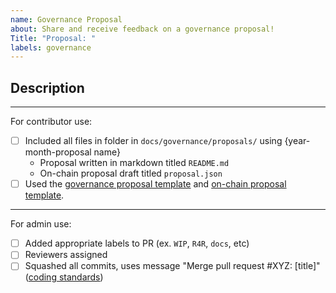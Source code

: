 ```yaml
---
name: Governance Proposal
about: Share and receive feedback on a governance proposal!
Title: "Proposal: "
labels: governance
---
```


<!-- < < < < < < < < < < < < < < < < < < < < < < < < < < < < < < < < < ☺
v                     ✰  Thanks for creating a Governance Proposal PR! ✰    
v    Before smashing the submit button please review the checkboxes.
v    If a checkbox is n/a - please still include it but + a little note why
☺ > > > > > > > > > > > > > > > > > > > > > > > > > > > > > > > > >  -->

## Description

<!-- Include the short (~200 word) description of the governance proposal being considered.-->

______

For contributor use:

- [ ] Included all files in folder in `docs/governance/proposals/` using {year-month-proposal name}
  - Proposal written in markdown titled `README.md`
  - On-chain proposal draft titled `proposal.json`
- [ ] Used the [governance proposal template](https://github.com/argus-labs/argus/blob/main/docs/governance/proposals/proposal-template.md) and [on-chain proposal template](https://github.com/argus-labs/argus/blob/main/docs/governance/proposals/proposal-template.json).

______

For admin use:

- [ ] Added appropriate labels to PR (ex. `WIP`, `R4R`, `docs`, etc)
- [ ] Reviewers assigned
- [ ] Squashed all commits, uses message "Merge pull request #XYZ: [title]" ([coding standards](https://github.com/tendermint/coding/blob/main/README.md#merging-a-pr))
